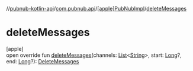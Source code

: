 //[pubnub-kotlin-api](../../../index.md)/[com.pubnub.api](../index.md)/[[apple]PubNubImpl](index.md)/[deleteMessages](delete-messages.md)

# deleteMessages

[apple]\
open override fun [deleteMessages](delete-messages.md)(channels: [List](https://kotlinlang.org/api/latest/jvm/stdlib/kotlin-stdlib/kotlin.collections/-list/index.html)&lt;[String](https://kotlinlang.org/api/latest/jvm/stdlib/kotlin-stdlib/kotlin/-string/index.html)&gt;, start: [Long](https://kotlinlang.org/api/latest/jvm/stdlib/kotlin-stdlib/kotlin/-long/index.html)?, end: [Long](https://kotlinlang.org/api/latest/jvm/stdlib/kotlin-stdlib/kotlin/-long/index.html)?): [DeleteMessages](../../com.pubnub.api.endpoints/-delete-messages/index.md)
